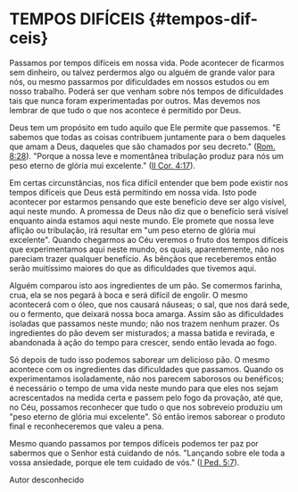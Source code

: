 # TEMPOS DIFÍCEIS {#tempos-dif-ceis}

Passamos por tempos difíceis em nossa vida. Pode acontecer de ficarmos sem dinheiro, ou talvez perdermos algo ou alguém de grande valor para nós, ou mesmo passarmos por dificuldades em nossos estudos ou em nosso trabalho. Poderá ser que venham sobre nós tempos de dificuldades tais que nunca foram experimentadas por outros. Mas devemos nos lembrar de que tudo o que nos acontece é permitido por Deus.

Deus tem um propósito em tudo aquilo que Ele permite que passemos. &quot;E sabemos que todas as coisas contribuem juntamente para o bem daqueles que amam a Deus, daqueles que são chamados por seu decreto.&quot; ([Rom. 8:28](http://bibliaonline.com.br/acf/rm/8/28)). &quot;Porque a nossa leve e momentânea tribulação produz para nós um peso eterno de glória mui excelente.&quot; ([II Cor. 4:17](http://bibliaonline.com.br/acf/2co/4/17)).

Em certas circunstâncias, nos fica difícil entender que bem pode existir nos tempos difíceis que Deus está permitindo em nossa vida. Isto pode acontecer por estarmos pensando que este benefício deve ser algo visível, aqui neste mundo. A promessa de Deus não diz que o benefício será visível enquanto ainda estamos aqui neste mundo. Ele promete que nossa leve aflição ou tribulação, irá resultar em &quot;um peso eterno de glória mui excelente&quot;. Quando chegarmos ao Céu veremos o fruto dos tempos difíceis que experimentamos aqui neste mundo, os quais, aparentemente, não nos pareciam trazer qualquer benefício. As bênçãos que receberemos então serão muitíssimo maiores do que as dificuldades que tivemos aqui.

Alguém comparou isto aos ingredientes de um pão. Se comermos farinha, crua, ela se nos pegará à boca e será difícil de engolir. O mesmo acontecerá com o óleo, que nos causará náuseas; o sal, que nos dará sede, ou o fermento, que deixará nossa boca amarga. Assim são as dificuldades isoladas que passamos neste mundo; não nos trazem nenhum prazer. Os ingredientes do pão devem ser misturados; a massa batida e revirada, e abandonada à ação do tempo para crescer, sendo então levada ao fogo.

Só depois de tudo isso podemos saborear um delicioso pão. O mesmo acontece com os ingredientes das dificuldades que passamos. Quando os experimentamos isoladamente, não nos parecem saborosos ou benéficos; é necessário o tempo de uma vida neste mundo para que eles nos sejam acrescentados na medida certa e passem pelo fogo da provação, até que, no Céu, possamos reconhecer que tudo o que nos sobreveio produziu um &quot;peso eterno de glória mui excelente&quot;. Só então iremos saborear o produto final e reconheceremos que valeu a pena.

Mesmo quando passamos por tempos difíceis podemos ter paz por sabermos que o Senhor está cuidando de nós. &quot;Lançando sobre ele toda a vossa ansiedade, porque ele tem cuidado de vós.&quot; ([I Ped. 5:7](http://bibliaonline.com.br/acf/1pe/5/7)).

Autor desconhecido